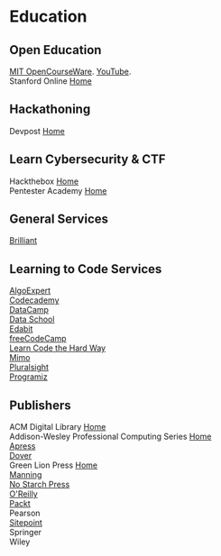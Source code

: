# Education



## Open Education

[MIT OpenCourseWare](https://ocw.mit.edu/index.htm). [YouTube](https://www.youtube.com/channel/UCEBb1b_L6zDS3xTUrIALZOw).<br>
Stanford Online [Home](https://online.stanford.edu)<br>



## Hackathoning

Devpost [Home](https://devpost.com)<br>



## Learn Cybersecurity & CTF

Hackthebox [Home](https://www.hackthebox.eu)<br>
Pentester Academy [Home](https://www.pentesteracademy.com)<br>

## General Services

[Brilliant](https://brilliant.org/premium/)<br>



## Learning to Code Services

[AlgoExpert](https://www.algoexpert.io/product)<br>
[Codecademy](https://www.codecademy.com)<br>
[DataCamp](https://www.datacamp.com)<br>
[Data School](https://www.dataschool.io/start/)<br>
[Edabit](https://edabit.com)<br>
[freeCodeCamp](https://www.freecodecamp.org)<br>
[Learn Code the Hard Way](https://learncodethehardway.org)<br>
[Mimo](https://getmimo.com)<br>
[Pluralsight](https://www.pluralsight.com)<br>
[Programiz](https://www.programiz.com)<br>



## Publishers

ACM Digital Library [Home](https://dl.acm.org)<br>
Addison-Wesley Professional Computing Series [Home](https://www.pearson.com/us/higher-education/series/Addison-Wesley-Professional-Computing-Series/334583.html)<br>
[Apress](https://www.apress.com)<br>
[Dover](https://store.doverpublications.com/by-subject-mathematics.html)<br>
Green Lion Press [Home](https://greenlion.com)<br>
[Manning](https://www.manning.com)<br>
[No Starch Press](https://nostarch.com)<br>
[O'Reilly](https://www.oreilly.com)<br>
[Packt](https://www.packtpub.com)<br>
Pearson<br>
[Sitepoint](https://www.sitepoint.com)<br>
Springer<br>
Wiley<br>
